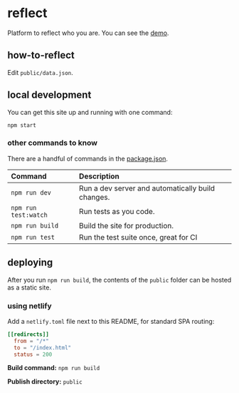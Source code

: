 # reflect
Platform to reflect who you are. You can see the [demo](https://vidner.github.io).

## how-to-reflect
Edit `public/data.json`. 

## local development

You can get this site up and running with one command:

```
npm start
```

### other commands to know

There are a handful of commands in the [package.json](./package.json).

Command | Description
:-- | :--
`npm run dev` | Run a dev server and automatically build changes.
`npm run test:watch` | Run tests as you code.
`npm run build` | Build the site for production.
`npm run test` | Run the test suite once, great for CI


## deploying

After you run `npm run build`, the contents of the `public` folder can be hosted as a static site.

### using netlify

Add a `netlify.toml` file next to this README, for standard SPA routing:

```toml
[[redirects]]
  from = "/*"
  to = "/index.html"
  status = 200
```
 
__Build command:__ `npm run build`

__Publish directory:__ `public`